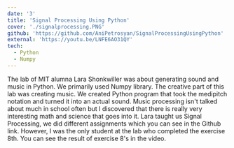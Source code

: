 ```yaml
---
date: '3'
title: 'Signal Processing Using Python'
cover: './signalprocessing.PNG'
github: 'https://github.com/AniPetrosyan/SignalProcessingUsingPython'
external: 'https://youtu.be/LNFE6AO31QY'
tech:
  - Python
  - Numpy
---
```



The lab of MIT alumna Lara Shonkwiller was about generating sound and music in Python. We primarily used Numpy library. The creative part of this lab was creating music. We created Python program that took the medipitch notation and turned it into an actual sound. Music processing isn't talked about much in school often but I discovered that there is really very interesting math and science that goes into it. Lara taught us Signal Processing, we did different assignments which you can see in the Github link. However, I was the only student at the lab who completed the exercise 8th. You can see the result of exercise 8's in the video. 
